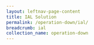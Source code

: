 ```yaml
---
layout: leftnav-page-content
title: IAL Solution
permalink: /operation-down/ial/
breadcrumb: ial
collection_name: operation-down
---
```

